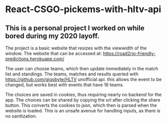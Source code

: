 # React-CSGO-pickems-with-hltv-api
## This is a personal project I worked on while bored during my 2020 layoff.
The project is a basic website that resizes with the viewwidth of the window.
The website that can be accessed at: https://road2rio-friendly-predictions.herokuapp.com/

The user can choose teams, which then update immediately in the match list and standings.
The teams, matches and results queried with https://github.com/gigobyte/HLTV unofficial api. this allows the event to be changed, but works best with events that have 16 teams.

The choices are saved in cookies, thus requiring nearly no backend for the app. 
The choices can be shared by copying the url after clicking the share button. This converts the cookies to json, which then is parsed when the website is loaded.
This is an unsafe avenue for handling inputs, as there is no sanitization.
